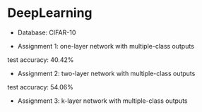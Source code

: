 # DeepLearning
* Database: CIFAR-10

* Assignment 1: one-layer network with multiple-class outputs

test accuracy: 40.42%

* Assignment 2: two-layer network with multiple-class outputs

test accuracy: 54.06%

* Assignment 3: k-layer network with multiple-class outputs

